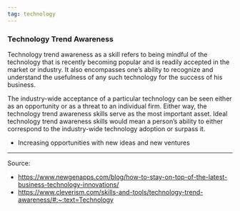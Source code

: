 ```yaml
---
tag: technology
---
```


### Technology Trend Awareness

Technology trend awareness as a skill refers to being mindful of the technology that is recently becoming popular and is readily accepted in the market or industry. It also encompasses one’s ability to recognize and understand the usefulness of any such technology for the success of his business.

The industry-wide acceptance of a particular technology can be seen either as an opportunity or as a threat to an individual firm. Either way, the technology trend awareness skills serve as the most important asset. Ideal technology trend awareness skills would mean a person’s ability to either correspond to the industry-wide technology adoption or surpass it.

-   Increasing opportunities with new ideas and new ventures

---
Source:
- https://www.newgenapps.com/blog/how-to-stay-on-top-of-the-latest-business-technology-innovations/
- https://www.cleverism.com/skills-and-tools/technology-trend-awareness/#:~:text=Technology